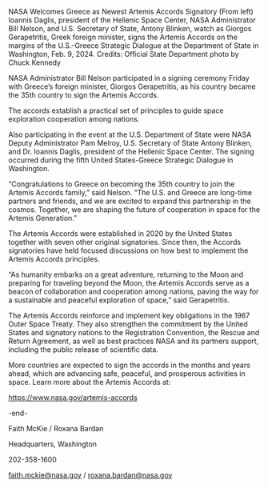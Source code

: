 NASA Welcomes Greece as Newest Artemis Accords Signatory 
 (From left) Ioannis Daglis, president of the Hellenic Space Center, NASA Administrator Bill Nelson, and U.S. Secretary of State, Antony Blinken, watch as Giorgos Gerapetritis, Greek foreign minister, signs the Artemis Accords on the margins of the U.S.-Greece Strategic Dialogue at the Department of State in Washington, Feb. 9, 2024. Credits: Official State Department photo by Chuck Kennedy

NASA Administrator Bill Nelson participated in a signing ceremony Friday with Greece’s foreign minister, Giorgos Gerapetritis, as his country became the 35th country to sign the Artemis Accords.

The accords establish a practical set of principles to guide space exploration cooperation among nations.

Also participating in the event at the U.S. Department of State were NASA Deputy Administrator Pam Melroy, U.S. Secretary of State Antony Blinken, and Dr. Ioannis Daglis, president of the Hellenic Space Center. The signing occurred during the fifth United States-Greece Strategic Dialogue in Washington.

“Congratulations to Greece on becoming the 35th country to join the Artemis Accords family,” said Nelson. “The U.S. and Greece are long-time partners and friends, and we are excited to expand this partnership in the cosmos. Together, we are shaping the future of cooperation in space for the Artemis Generation.”

The Artemis Accords were established in 2020 by the United States together with seven other original signatories. Since then, the Accords signatories have held focused discussions on how best to implement the Artemis Accords principles.

“As humanity embarks on a great adventure, returning to the Moon and preparing for traveling beyond the Moon, the Artemis Accords serve as a beacon of collaboration and cooperation among nations, paving the way for a sustainable and peaceful exploration of space,” said Gerapetritis.

The Artemis Accords reinforce and implement key obligations in the 1967 Outer Space Treaty. They also strengthen the commitment by the United States and signatory nations to the Registration Convention, the Rescue and Return Agreement, as well as best practices NASA and its partners support, including the public release of scientific data.

More countries are expected to sign the accords in the months and years ahead, which are advancing safe, peaceful, and prosperous activities in space. Learn more about the Artemis Accords at:

https://www.nasa.gov/artemis-accords

-end-

Faith McKie / Roxana Bardan

Headquarters, Washington

202-358-1600

faith.mckie@nasa.gov / roxana.bardan@nasa.gov